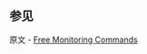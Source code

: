 ## 参见

原文 - [Free Monitoring Commands]( https://docs.mongodb.com/manual/reference/command/nav-free-monitoring/ )

